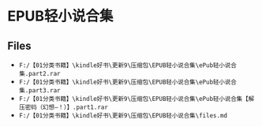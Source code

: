 # EPUB轻小说合集

## Files

- `F:/【01分类书籍】\kindle好书\更新9\压缩包\EPUB轻小说合集\ePub轻小说合集.part2.rar`
- `F:/【01分类书籍】\kindle好书\更新9\压缩包\EPUB轻小说合集\ePub轻小说合集.part3.rar`
- `F:/【01分类书籍】\kindle好书\更新9\压缩包\EPUB轻小说合集\ePub轻小说合集【解压密码（幻想—！）】.part1.rar`
- `F:/【01分类书籍】\kindle好书\更新9\压缩包\EPUB轻小说合集\files.md`
